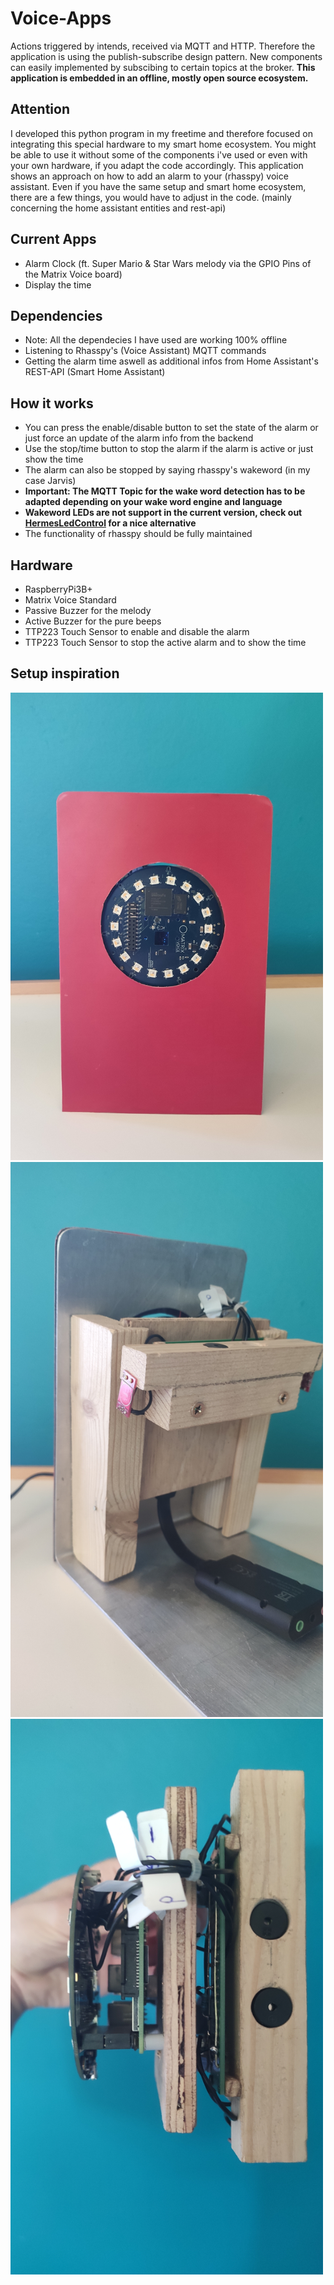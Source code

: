 # Voice-Apps
Actions triggered by intends, received via MQTT and HTTP. Therefore the application is using the publish-subscribe design pattern. New components can easily implemented by subscibing to certain topics at the broker. **This application is embedded in an offline, mostly open source ecosystem.**

## Attention
I developed this python program in my freetime and therefore focused on integrating this special hardware to my smart home ecosystem. You might be able to use it without some of the components i've used or even with your own hardware, if you adapt the code accordingly. This application shows an approach on how to add an alarm to your (rhasspy) voice assistant. Even if you have the same setup and smart home ecosystem, there are a few things, you would have to adjust in the code. (mainly concerning the home assistant entities and rest-api)

## Current Apps
- Alarm Clock (ft. Super Mario & Star Wars melody via the GPIO Pins of the Matrix Voice board)
- Display the time

## Dependencies
- Note: All the dependecies I have used are working 100% offline
- Listening to Rhasspy's (Voice Assistant) MQTT commands
- Getting the alarm time aswell as additional infos from Home Assistant's REST-API (Smart Home Assistant)

## How it works
- You can press the enable/disable button to set the state of the alarm or just force an update of the alarm info from the backend
- Use the stop/time button to stop the alarm if the alarm is active or just show the time
- The alarm can also be stopped by saying rhasspy's wakeword (in my case Jarvis)
- **Important: The MQTT Topic for the wake word detection has to be adapted depending on your wake word engine and language**
- **Wakeword LEDs are not support in the current version, check out [HermesLedControl](https://github.com/project-alice-assistant/HermesLedControl) for a nice alternative**
- The functionality of rhasspy should be fully maintained

## Hardware
- RaspberryPi3B+
- Matrix Voice Standard
- Passive Buzzer for the melody
- Active Buzzer for the pure beeps
- TTP223 Touch Sensor to enable and disable the alarm
- TTP223 Touch Sensor to stop the active alarm and to show the time

## Setup inspiration
<img src="https://github.com/MuellerNicolas/voice-apps/blob/master/src/img/voice-control-jarvis.jpg" width="500em"></img><br/>
<img src="https://github.com/MuellerNicolas/voice-apps/blob/master/src/img/voice-control-from-side.jpg" width="500em"></img><br/>
<img src="https://github.com/MuellerNicolas/voice-apps/blob/master/src/img/voice-control-from-above.jpg" width="500em"></img>
